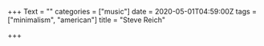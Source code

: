 +++
Text = ""
categories = ["music"]
date = 2020-05-01T04:59:00Z
tags = ["minimalism", "american"]
title = "Steve Reich"

+++
